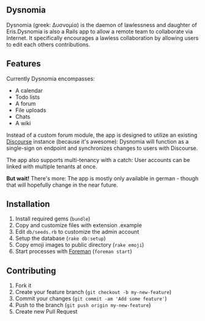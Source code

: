 ## Dysnomia

Dysnomia (greek: Δυσνομία) is the daemon of lawlessness and daughter of Eris.Dysnomia is also a Rails app to allow a remote team to collaborate via Internet. It specifically encourages a lawless collaboration by allowing users to edit each others contributions.

## Features

Currently Dysnomia encompasses:

 - A calendar
 - Todo lists
 - A forum
 - File uploads
 - Chats
 - A wiki

Instead of a custom forum module, the app is designed to utilize an existing [Discourse](http://www.discourse.org) instance (because it's awesome): Dysnomia will function as a single-sign on endpoint and synchronizes changes to users with Discourse.

The app also supports multi-tenancy with a catch: User accounts can be linked with multiple tenants at once.

**But wait!** There's more: The app is mostly only available in german - though that will hopefully change in the near future.

## Installation

1. Install required gems (`bundle`)
2. Copy and customize files with extension .example
3. Edit `db/seeds.rb` to customize the admin account
4. Setup the database (`rake db:setup`)
5. Copy emoji images to public directory (`rake emoji`)
6. Start processes with [Foreman](https://github.com/ddollar/foreman) (`foreman start`)

## Contributing

1. Fork it
2. Create your feature branch (`git checkout -b my-new-feature`)
3. Commit your changes (`git commit -am 'Add some feature'`)
4. Push to the branch (`git push origin my-new-feature`)
5. Create new Pull Request

